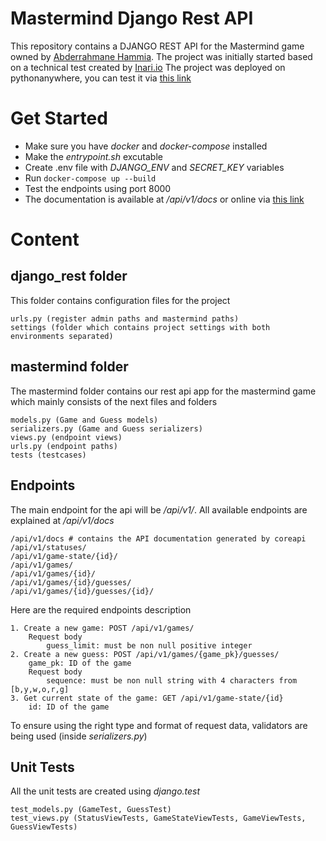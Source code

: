 # Mastermind Django Rest API
This repository contains a DJANGO REST API for the Mastermind game owned by [Abderrahmane Hammia](mailto:fa_hammia@esi.dz). The project was initially started based on a technical test created by [Inari.io](https://www.inari.io/)
The project was deployed on pythonanywhere, you can test it via [this link](https://fahammia.pythonanywhere.com/api/v1/docs/)
# Get Started
* Make sure you have *docker* and *docker-compose* installed
* Make the *entrypoint.sh* excutable
* Create .env file with *DJANGO_ENV* and *SECRET_KEY* variables
* Run ```docker-compose up --build```
* Test the endpoints using port 8000
* The documentation is available at */api/v1/docs* or online via [this link](https://fahammia.pythonanywhere.com/api/v1/docs/)
# Content
## django_rest folder
This folder contains configuration files for the project
```
urls.py (register admin paths and mastermind paths)
settings (folder which contains project settings with both environments separated)
```
## mastermind folder
The mastermind folder contains our rest api app for the mastermind game which mainly consists of the next files and folders
```
models.py (Game and Guess models)
serializers.py (Game and Guess serializers)
views.py (endpoint views)
urls.py (endpoint paths)
tests (testcases)
```
## Endpoints
The main endpoint for the api will be */api/v1/*. All available endpoints are explained at */api/v1/docs*
```
/api/v1/docs # contains the API documentation generated by coreapi
/api/v1/statuses/
/api/v1/game-state/{id}/
/api/v1/games/
/api/v1/games/{id}/
/api/v1/games/{id}/guesses/
/api/v1/games/{id}/guesses/{id}/
```
Here are the required endpoints description
```
1. Create a new game: POST /api/v1/games/
    Request body
        guess_limit: must be non null positive integer
2. Create a new guess: POST /api/v1/games/{game_pk}/guesses/
    game_pk: ID of the game
    Request body
        sequence: must be non null string with 4 characters from [b,y,w,o,r,g]
3. Get current state of the game: GET /api/v1/game-state/{id}
    id: ID of the game
```
To ensure using the right type and format of request data, validators are being used (inside *serializers.py*)
## Unit Tests
All the unit tests are created using *django.test*
```
test_models.py (GameTest, GuessTest)
test_views.py (StatusViewTests, GameStateViewTests, GameViewTests, GuessViewTests)
```